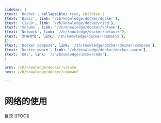 ```yaml
---
sidebar: [
{text: 'Docker', collapsible: true, children:[
{text: 'Basic', link: '/zh/knowledge/docker/docker'},
{text: 'CI/CD', link: '/zh/knowledge/docker/cicd'},
{text: 'Volume', link: '/zh/knowledge/docker/volume'},
{text: 'Network', link: '/zh/knowledge/docker/network'},
{text: '常用命令', link: '/zh/knowledge/docker/command'},
]},
{text: 'Docker compose', link: '/zh/knowledge/docker/docker-compose'},
{text: 'Docker swarm', link: '/zh/knowledge/docker/docker-swarm'},
{text: 'K8s', link: '/zh/knowledge/docker/k8s'},
]

prev: /zh/knowledge/docker/volume
next: /zh/knowledge/docker/command

---
```


# 网络的使用

目录
[[TOC]]

